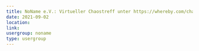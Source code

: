 ```yaml
---
title: NoName e.V.: Virtueller Chaostreff unter https://whereby.com/chaos-hd?roundedCornersOff
date: 2021-09-02
location: 
link: 
usergroup: noname
type: usergroup
---
```

